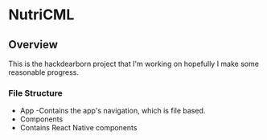 # NutriCML

## Overview

This is the hackdearborn project that I'm working on hopefully I make some reasonable progress.

### File Structure 

- App
 -Contains the app's navigation, which is file based.
- Components
 -  Contains React Native components






